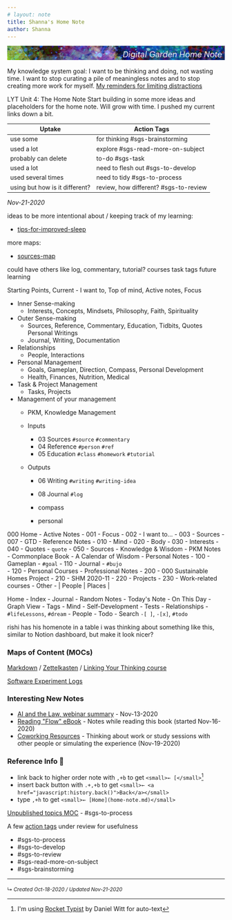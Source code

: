 ```yaml
---
# layout: note
title: Shanna's Home Note
author: Shanna
---
```


![](shanna-fyi/images/tumblr_static_1012x65-title.jpg)

My knowledge system goal: I want to be thinking and doing, not wasting time. I want to stop curating a pile of meaningless notes and to stop creating more work for myself. [My reminders for limiting distractions](zk-public/tips-for-focusing-on-thinking)
<br>


LYT Unit 4: The Home Note
Start building in some more ideas and placeholders for the home note. Will grow with time. I pushed my current links down a bit.


| Uptake                         | Action Tags                           |
| ------------------------------ | ------------------------------------- |
| use some                       | for thinking #sgs-brainstorming       |
| used a lot                     | explore #sgs-read-more-on-subject     |
| probably can delete            | to-do #sgs-task                       |
| used a lot                     | need to flesh out #sgs-to-develop     |
| used several times             | need to tidy #sgs-to-process          |
| using but how is it different? | review, how different? #sgs-to-review |


*Nov-21-2020*


ideas to be more intentional about / keeping track of my learning:
- [tips-for-improved-sleep](zk-public/tips-for-improved-sleep)

more maps:
- [sources-map](zk-public/-sources-map)


could have others like log, commentary, tutorial?
courses
task tags
future learning


 Starting Points, Current
	- I want to, Top of mind, Active notes, Focus
- Inner Sense-making
	- Interests, Concepts, Mindsets, Philosophy, Faith, Spirituality
- Outer Sense-making
	- Sources, Reference, Commentary, Education, Tidbits, Quotes
 Personal Writings
	- Journal, Writing, Documentation
- Relationships
	- People, Interactions
- Personal Management
	- Goals, Gameplan, Direction, Compass, Personal Development
	- Health, Finances, Nutrition, Medical
- Task & Project Management
	- Tasks, Projects
- Management of your management
	- PKM, Knowledge Management




	- Inputs
		- 03 Sources `#source` `#commentary`
		- 04 Reference `#person` `#ref`
		- 05 Education  `#class`  `#homework`  `#tutorial`
	- Outputs
		- 06 Writing  `#writing`  `#writing-idea`

		- 08 Journal  `#log`
		- compass
		- personal


000 Home
	- Active Notes
		- 001 - Focus
		- 002 - I want to... 
		- 003 - Sources 
		- 007 - GTD
	- Reference Notes
		- 010 - Mind 
		- 020 - Body
		- 030 - Interests 
		- 040 - Quotes - `quote`
		- 050 - Sources
	- Knowledge & Wisdom
		- PKM Notes 
		- Commonplace Book
		- A Calendar of Wisdom
	- Personal Notes
		- 100 - Gameplan - `#goal`
		- 110 - Journal - `#bujo`  
		- 120 - Personal Courses
	- Professional Notes
		- 200 - 000 Sustainable Homes Project
		- 210 - SHM 2020-11
		- 220 - Projects
		- 230 - Work-related courses
	- Other
		- | People | Places |		
		

Home
	- Index
		- Journal
		- Random Notes
		- Today's Note
		- On This Day
		- Graph View
		- Tags
	- Mind
		- Self-Development
		- Tests
		- Relationships
		- `#lifeLessons`, `#dream`
	- People
	- Todo
		- Search `-[ ]`, `-[x]`, `#todo`

rishi has his homenote in a table
i was thinking about something like this, similar to Notion dashboard, but make it look nicer?







### Maps of Content (MOCs)

[Markdown](zk-public/-markdown.md) / [Zettelkasten](zk-public/-zettelkasten.md) / [Linking Your Thinking course](zk-public/-lyt-workshop-map.md)

[Software Experiment Logs](zk-public/program-software-experiments.md)

### Interesting New Notes
- [AI and the Law, webinar summary](zk-public/artificial-intelligence-and-law-webinar) - Nov-13-2020
- [Reading "Flow" eBook](zk-public/ebook-summary-flow) - Notes while reading this book (started Nov-16-2020)
- [Coworking Resources](zk-public/coworking-resources.md) - Thinking about work or study sessions with other people or simulating the experience (Nov-19-2020)


### Reference Info 📌
- link back to higher order note with `,+b` to get `<small>← [</small>`[^rt]
- insert back button with `.+,+b` to get `<small>← <a href="javascript:history.back()">Back</a></small>`
- type `,+h` to get `<small>← [Home](home-note.md)</small>`

[^rt]: I'm using [Rocket Typist](https://witt-software.com/rockettypist/) by Daniel Witt for auto-text

[Unpublished topics MOC](zk-lyt-pks/mocs/private%20topics%20MOC.md) - #sgs-to-process 


A few [action tags](planning-docs/not%20in%20todoist/Action%20Tags%20for%20PKM) under review for usefulness

- #sgs-to-process 
- #sgs-to-develop 
- #sgs-to-review 
- #sgs-read-more-on-subject 
- #sgs-brainstorming 





---

<small>↳ <i>Created Oct-18-2020 / Updated Nov-21-2020</i></small>

